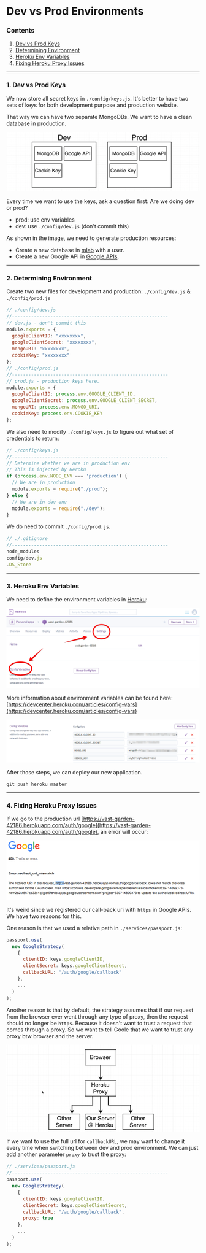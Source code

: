# Dev vs Prod Environments

### Contents

1. [Dev vs Prod Keys](#user-content-1-dev-vs-prod-keys)
2. [Determining Environment](#user-content-2-determining-environment)
3. [Heroku Env Variables](#user-content-3-heroku-env-variables)
4. [Fixing Heroku Proxy Issues](#user-content-4-fixing-heroku-proxy-issues)


---

### 1. Dev vs Prod Keys

We now store all secret keys in `./config/keys.js`. It's better to have two sets of keys for both development purpose and production website.

That way we can have two separate MongoDBs. We want to have a clean database in production.

![01](./images/04/04-01.png "01")

Every time we want to use the keys, ask a question first: Are we doing dev or prod?

* prod: use env variables
* dev: use `./config/dev.js` (don't commit this)

As shown in the image, we need to generate production resources:

* Create a new database in [mlab](https://mlab.com/) with a user.
* Create a new Google API in [Google APIs](https://console.developers.google.com).

---

### 2. Determining Environment

Create two new files for development and production: `./config/dev.js` & `./config/prod.js`
```javascript
// ./config/dev.js
//---------------------------------------------------------
// dev.js - don't commit this
module.exports = {
  googleClientID: "xxxxxxxx",
  googleClientSecret: "xxxxxxxx",
  mongoURI: "xxxxxxxx",
  cookieKey: "xxxxxxxx"
};
// ./config/prod.js
//---------------------------------------------------------
// prod.js - production keys here.
module.exports = {
  googleClientID: process.env.GOOGLE_CLIENT_ID,
  googleClientSecret: process.env.GOOGLE_CLIENT_SECRET,
  mongoURI: process.env.MONGO_URI,
  cookieKey: process.env.COOKIE_KEY
};
```

We also need to modify `./config/keys.js` to figure out what set of credentials to return:
```javascript
// ./config/keys.js
//---------------------------------------------------------
// Determine whether we are in production env
// This is injected by Heroku
if (process.env.NODE_ENV === 'production') {
  // We are in production
  module.exports = require("./prod");
} else {
  // We are in dev env
  module.exports = require("./dev");
}
```

We do need to commit `./config/prod.js`.
```javascript
// ./.gitignore
//---------------------------------------------------------
node_modules
config/dev.js
.DS_Store
```

---

### 3. Heroku Env Variables

We need to define the environment variables in [Heroku](https://www.heroku.com/):

![02](./images/04/04-02.png "02")

More information about environment variables can be found here: [https://devcenter.heroku.com/articles/config-vars](https://devcenter.heroku.com/articles/config-vars)

![03](./images/04/04-03.png "03")

After those steps, we can deploy our new application.

```
git push heroku master
```

---

### 4. Fixing Heroku Proxy Issues

If we go to the production url [https://vast-garden-42186.herokuapp.com/auth/google](https://vast-garden-42186.herokuapp.com/auth/google), an error will occur:

![04](./images/04/04-04.png "04")

It's weird since we registered our call-back uri with `https` in Google APIs. We have two reasons for this.

One reason is that we used a relative path in `./services/passport.js`:
```javascript
passport.use(
  new GoogleStrategy(
    {
      clientID: keys.googleClientID,
      clientSecret: keys.googleClientSecret,
      callbackURL: "/auth/google/callback"
    },
    ...
  )
);
```

Another reason is that by default, the strategy assumes that if our request from the browser ever went through any type of proxy, then the request should no longer be `https`. Because it doesn't want to trust a request that comes through a proxy. So we want to tell Goole that we want to trust any proxy btw browser and the server.

![05](./images/04/04-05.png "05")

If we want to use the full url for `callbackURL`, we may want to change it every time when switching between dev and prod environment. We can just add another parameter `proxy` to trust the proxy:
```javascript
// ./services/passport.js
//---------------------------------------------------------
passport.use(
  new GoogleStrategy(
    {
      clientID: keys.googleClientID,
      clientSecret: keys.googleClientSecret,
      callbackURL: "/auth/google/callback",
      proxy: true
    },
    ...
  )
);
```
